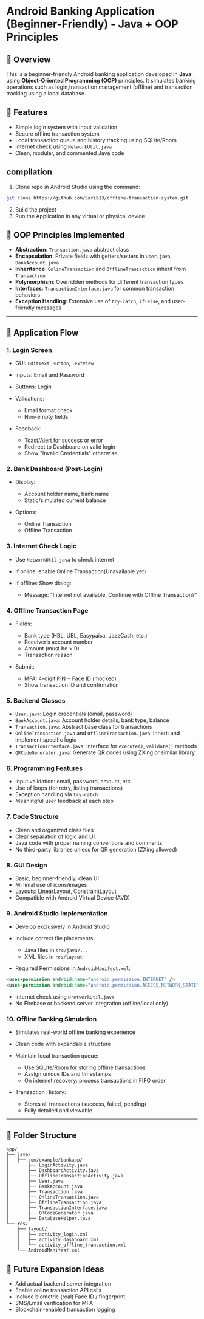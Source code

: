 # Android Banking Application (Beginner-Friendly) - Java + OOP Principles

## 📄 Overview

This is a beginner-friendly Android banking application developed in **Java** using **Object-Oriented Programming (OOP)** principles. It simulates banking operations 
such as login,transaction management (offline) and transaction tracking using a local database.

## 🤖 Features

* Simple login system with input validation
* Secure offline transaction system
* Local transaction queue and history tracking using SQLite/Room
* Internet check using `NetworkUtil.java`
* Clean, modular, and commented Java code

## compilation
1. Clone repo in Android Studio using the command:

```Bash
git clone https://github.com/Sarib13/offline-transaction-system.git
```

2. Build the project
3. Run the Application in any virtual or physical device



## 🔧 OOP Principles Implemented

* **Abstraction**: `Transaction.java` abstract class
* **Encapsulation**: Private fields with getters/setters in `User.java`, `BankAccount.java`
* **Inheritance**: `OnlineTransaction` and `OfflineTransaction` inherit from `Transaction`
* **Polymorphism**: Overridden methods for different transaction types
* **Interfaces**: `TransactionInterface.java` for common transaction behaviors
* **Exception Handling**: Extensive use of `try-catch`, `if-else`, and user-friendly messages

---

## 🔄 Application Flow

### 1. Login Screen

* GUI: `EditText`, `Button`, `TextView`
* Inputs: Email and Password
* Buttons: Login
* Validations:

  * Email format check
  * Non-empty fields
* Feedback:

  * Toast/Alert for success or error
  * Redirect to Dashboard on valid login
  * Show "Invalid Credentials" otherwise

### 2. Bank Dashboard (Post-Login)

* Display:

  * Account holder name, bank name
  * Static/simulated current balance
* Options:

  * Online Transaction
  * Offline Transaction

### 3. Internet Check Logic

* Use `NetworkUtil.java` to check internet
* If online: enable Online Transaction(Unavailable yet)
* If offline: Show dialog:

  * Message: "Internet not available. Continue with Offline Transaction?"

### 4. Offline Transaction Page

* Fields:

  * Bank type (HBL, UBL, Easypaisa, JazzCash, etc.)
  * Receiver’s account number
  * Amount (must be > 0)
  * Transaction reason
* Submit:

  * MFA: 4-digit PIN + Face ID (mocked)
  * Show transaction ID and confirmation
 
### 5. Backend Classes

* `User.java`: Login credentials (email, password)
* `BankAccount.java`: Account holder details, bank type, balance
* `Transaction.java`: Abstract base class for transactions
* `OnlineTransaction.java` and `OfflineTransaction.java`: Inherit and implement specific logic
* `TransactionInterface.java`: Interface for `execute()`, `validate()` methods
* `QRCodeGenerator.java`: Generate QR codes using ZXing or similar library

### 6. Programming Features

* Input validation: email, password, amount, etc.
* Use of loops (for retry, listing transactions)
* Exception handling via `try-catch`
* Meaningful user feedback at each step

### 7. Code Structure

* Clean and organized class files
* Clear separation of logic and UI
* Java code with proper naming conventions and comments
* No third-party libraries unless for QR generation (ZXing allowed)

### 8. GUI Design

* Basic, beginner-friendly, clean UI
* Minimal use of icons/images
* Layouts: LinearLayout, ConstraintLayout
* Compatible with Android Virtual Device (AVD)

### 9. Android Studio Implementation

* Develop exclusively in Android Studio
* Include correct file placements:

  * Java files in `src/java/...`
  * XML files in `res/layout`
* Required Permissions in `AndroidManifest.xml`:

```xml
<uses-permission android:name="android.permission.INTERNET" />
<uses-permission android:name="android.permission.ACCESS_NETWORK_STATE" />
```

* Internet check using `NretworkUtil.java`
* No Firebase or backend server integration (offline/local only)

### 10. Offline Banking Simulation

* Simulates real-world offline banking experience
* Clean code with expandable structure
* Maintain local transaction queue:

  * Use SQLite/Room for storing offline transactions
  * Assign unique IDs and timestamps
  * On internet recovery: process transactions in FIFO order
* Transaction History:

  * Stores all transactions (success, failed, pending)
  * Fully detailed and viewable

---

## 📂 Folder Structure

```
app/
├── java/
│   ├── com/example/bankapp/
│       ├── LoginActivity.java
│       ├── DashboardActivity.java
│       ├── OfflineTransactionActivity.java
│       ├── User.java
│       ├── BankAccount.java
│       ├── Transaction.java
│       ├── OnlineTransaction.java
│       ├── OfflineTransaction.java
│       ├── TransactionInterface.java
│       ├── QRCodeGenerator.java
│       ├── DatabaseHelper.java
└── res/
    ├── layout/
    │   ├── activity_login.xml
    │   ├── activity_dashboard.xml
    │   └── activity_offline_transaction.xml
    └── AndroidManifest.xml
```

## 🚀 Future Expansion Ideas

* Add actual backend server integration
* Enable online transaction API calls
* Include biometric (real) Face ID / fingerprint
* SMS/Email verification for MFA
* Blockchain-enabled transaction logging
